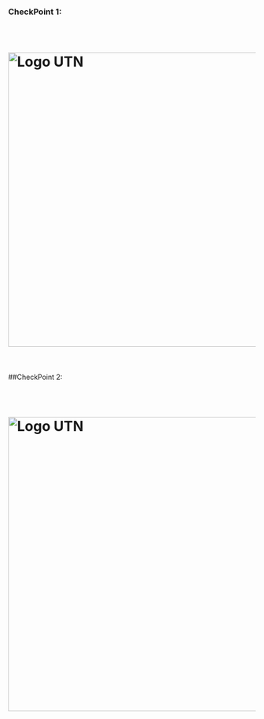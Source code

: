 ### CheckPoint 1:

<h1>
  <br>
  <div class="row">
  <div class="column" align = "left"><img src = "https://github.com/sisoputnfrba/tp-2018-2c-Mi-amor-es-el-Malloc/blob/master/hitos/hito%201.png" alt="Logo UTN" width="600"></div>
  </br>
</h1>
  
##CheckPoint 2:
<h1>
  <br>
   <div class="row">
  <div class="column" align = "left"><img src = "https://github.com/sisoputnfrba/tp-2018-2c-Mi-amor-es-el-Malloc/blob/master/hitos/hito%202.png" alt="Logo UTN" width="600"></div>
  </br>
</h1>
